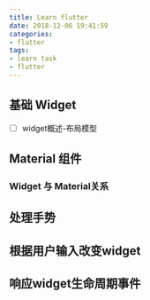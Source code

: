 ```yaml
---
title: Learn flutter
date: 2018-12-06 19:41:59
categories:
- flutter
tags:
- learn task
- flutter
---
```




## 基础 Widget
- [ ] widget概述-布局模型

## Material 组件


### Widget 与 Material关系


## 处理手势


## 根据用户输入改变widget



## 响应widget生命周期事件